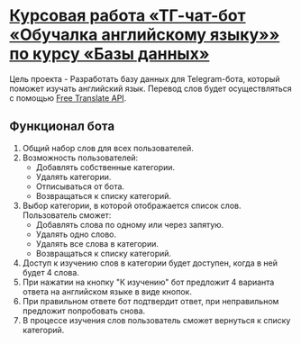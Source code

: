 # [Курсовая работа «ТГ-чат-бот «Обучалка английскому языку»» по курсу «Базы данных»](https://github.com/netology-code/sqlpy-diplom)
Цель проекта - Разработать базу данных для Telegram-бота, который поможет изучать английский язык. Перевод слов будет осуществляться с помощью [Free Translate API](https://ftapi.pythonanywhere.com/).

## Функционал бота
1. Общий набор слов для всех пользователей.
2. Возможность пользователей:
   - Добавлять собственные категории.
   - Удалять категории.
   - Отписываться от бота.
   - Возвращаться к списку категорий.
3. Выбор категории, в которой отображается список слов. Пользователь сможет:
   - Добавлять слова по одному или через запятую.
   - Удалять одно слово.
   - Удалять все слова в категории.
   - Возвращаться к списку категорий.
4. Доступ к изучению слов в категории будет доступен, когда в ней будет 4 слова.
5. При нажатии на кнопку "К изучению" бот предложит 4 варианта ответа на английском языке в виде кнопок.
6. При правильном ответе бот подтвердит ответ, при неправильном предложит попробовать снова.
7. В процессе изучения слов пользователь сможет вернуться к списку категорий.